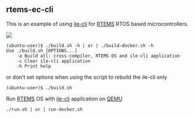 ## rtems-ec-cli

This is an example of using [ile-cli] for [RTEMS] RTOS based microcontrollers.

![][pic]

```
(ubuntu-user)$ ./build.sh -h | or | ./build-docker.sh -h
Use ./build.sh [OPTIONS...]
    -a Build all: cross-compiler, RTEMS OS and ile-cli application
    -c Clear ile-cli application
    -h Print help
```
or don't set options when using the script to rebuild the ile-cli only
```
(ubuntu-user)$ ./build.sh
```

Run [RTEMS] OS with [ile-cli] application on [QEMU]
```
./run.sh | or | run-docker.sh
```

[pic]:qemu-rtems-ile-cli.png
[ile-cli]: https://github.com/maxpoliak/ile-cli
[RTEMS]: https://www.rtems.org/
[QEMU]: https://www.qemu.org/
